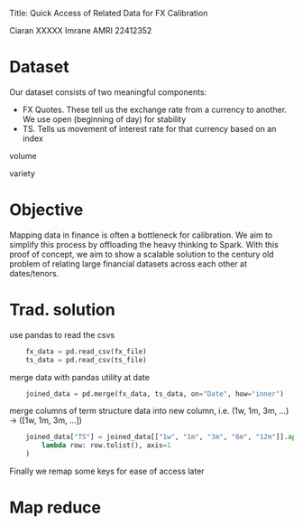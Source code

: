 Title: Quick Access of Related Data for FX Calibration

Ciaran XXXXX Imrane AMRI 22412352

<github link>

# Dataset
Our dataset consists of two meaningful components:

- FX Quotes. These tell us the exchange rate from a currency to another. We use open (beginning of day) for stability
- TS. Tells us movement of interest rate for that currency based on an index

volume

variety 


# Objective

Mapping data in finance is often a bottleneck for calibration. We aim to simplify this process by offloading the heavy
thinking to Spark. With this proof of concept, we aim to show a scalable solution to the century old problem of
relating large financial datasets across each other at dates/tenors.

# Trad. solution


use pandas to read the csvs
```python
    fx_data = pd.read_csv(fx_file)
    ts_data = pd.read_csv(ts_file)
```

merge data with pandas utility at date
```python
    joined_data = pd.merge(fx_data, ts_data, on="Date", how="inner")
```

merge columns of term structure data into new column, i.e. (1w, 1m, 3m, ...) -> ([1w, 1m, 3m, ...])
```python
    joined_data["TS"] = joined_data[["1w", "1m", "3m", "6m", "12m"]].apply(
        lambda row: row.tolist(), axis=1
    )
```

Finally we remap some keys for ease of access later


# Map reduce

